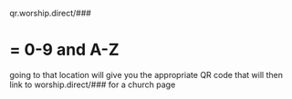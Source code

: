 qr.worship.direct/###

# = 0-9 and A-Z

going to that location will give you the appropriate QR code that will then link to worship.direct/### for a church page
